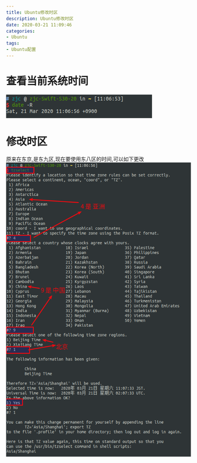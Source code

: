 ```yaml
---
title: Ubuntu修改时区
description: Ubuntu修改时区
date: 2020-03-21 11:09:46
categories:
- Ubuntu
tags:
- Ubuntu配置
---
```

#   查看当前系统时间
![](../images/2020/03/20200321001.png)

#   修改时区
原来在东京,是东九区,现在要使用东八区的时间,可以如下更改
![](../images/2020/03/20200321002.png)
